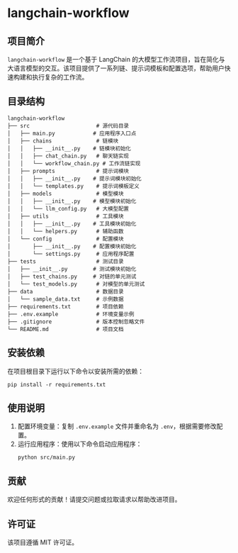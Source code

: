 # langchain-workflow

## 项目简介
`langchain-workflow` 是一个基于 LangChain 的大模型工作流项目，旨在简化与大语言模型的交互。该项目提供了一系列链、提示词模板和配置选项，帮助用户快速构建和执行复杂的工作流。

## 目录结构
```
langchain-workflow
├── src                     # 源代码目录
│   ├── main.py            # 应用程序入口点
│   ├── chains              # 链模块
│   │   ├── __init__.py    # 链模块初始化
│   │   ├── chat_chain.py   # 聊天链实现
│   │   └── workflow_chain.py # 工作流链实现
│   ├── prompts             # 提示词模块
│   │   ├── __init__.py    # 提示词模块初始化
│   │   └── templates.py    # 提示词模板定义
│   ├── models              # 模型模块
│   │   ├── __init__.py    # 模型模块初始化
│   │   └── llm_config.py   # 大模型配置
│   ├── utils               # 工具模块
│   │   ├── __init__.py    # 工具模块初始化
│   │   └── helpers.py      # 辅助函数
│   └── config              # 配置模块
│       ├── __init__.py    # 配置模块初始化
│       └── settings.py     # 应用程序配置
├── tests                   # 测试目录
│   ├── __init__.py        # 测试模块初始化
│   ├── test_chains.py     # 对链的单元测试
│   └── test_models.py      # 对模型的单元测试
├── data                    # 数据目录
│   └── sample_data.txt     # 示例数据
├── requirements.txt        # 项目依赖
├── .env.example            # 环境变量示例
├── .gitignore              # 版本控制忽略文件
└── README.md               # 项目文档
```

## 安装依赖
在项目根目录下运行以下命令以安装所需的依赖：
```
pip install -r requirements.txt
```

## 使用说明
1. 配置环境变量：复制 `.env.example` 文件并重命名为 `.env`，根据需要修改配置。
2. 运行应用程序：使用以下命令启动应用程序：
   ```
   python src/main.py
   ```

## 贡献
欢迎任何形式的贡献！请提交问题或拉取请求以帮助改进项目。

## 许可证
该项目遵循 MIT 许可证。